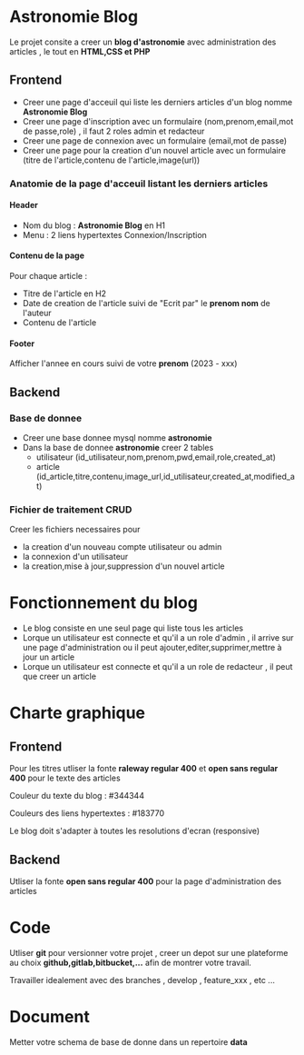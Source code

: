 # Astronomie Blog

Le projet consite a creer un **blog d'astronomie** avec administration des articles , le tout en **HTML,CSS et PHP**

## Frontend

- Creer une page d'acceuil qui liste les derniers articles d'un blog nomme **Astronomie Blog** 
- Creer une page d'inscription avec un formulaire (nom,prenom,email,mot de passe,role) , il faut 2 roles admin et redacteur
- Creer une page de connexion avec un formulaire (email,mot de passe)
- Creer une page pour la creation d'un nouvel article avec un formulaire (titre de l'article,contenu de l'article,image(url))

### Anatomie de la page d'acceuil listant les derniers articles

#### Header

- Nom du blog : **Astronomie Blog** en H1
- Menu : 2 liens hypertextes Connexion/Inscription 

#### Contenu de la page

Pour chaque article : 

- Titre de l'article en H2
- Date de creation de l'article suivi de "Ecrit par" le **prenom nom** de l'auteur
- Contenu de l'article

#### Footer

Afficher l'annee en cours suivi de votre **prenom** (2023 - xxx)

## Backend

### Base de donnee

- Creer une base donnee mysql nomme **astronomie**
- Dans la base de donnee **astronomie** creer 2 tables
   - utilisateur (id_utilisateur,nom,prenom,pwd,email,role,created_at)
   - article (id_article,titre,contenu,image_url,id_utilisateur,created_at,modified_at)

### Fichier de traitement CRUD

Creer les fichiers necessaires pour 

- la creation d'un nouveau compte utilisateur ou admin
- la connexion d'un utilisateur 
- la creation,mise à jour,suppression d'un nouvel article

# Fonctionnement du blog

- Le blog consiste en une seul page qui liste tous les articles
- Lorque un utilisateur est connecte et qu'il a un role d'admin , il arrive sur une page d'administration ou il peut ajouter,editer,supprimer,mettre à jour un article 
- Lorque un utilisateur est connecte et qu'il a un role de redacteur , il peut que creer un article 

# Charte graphique

## Frontend

Pour les titres utliser la fonte **raleway regular 400** et **open sans regular 400** pour le texte des articles

Couleur du texte du blog : #344344

Couleurs des liens hypertextes : #183770

Le blog doit s'adapter à toutes les resolutions d'ecran (responsive)

## Backend

Utliser la fonte **open sans regular 400** pour la page d'administration des articles

# Code 

Utliser **git** pour versionner votre projet , creer un depot sur une plateforme au choix **github,gitlab,bitbucket,...** afin de montrer votre travail.

Travailler idealement avec des branches , develop , feature_xxx , etc ...

# Document

Metter votre schema de base de donne dans un repertoire **data** 
